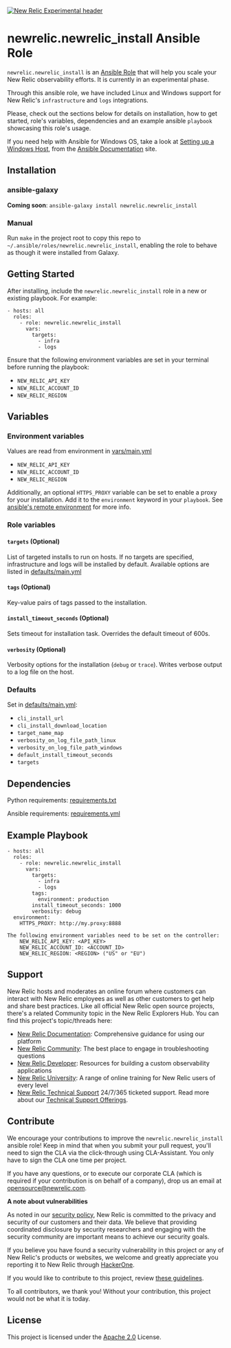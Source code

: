 [![New Relic Experimental header](https://github.com/newrelic/opensource-website/raw/master/src/images/categories/Experimental.png)](https://opensource.newrelic.com/oss-category/#new-relic-experimental)

# newrelic.newrelic_install Ansible Role

`newrelic.newrelic_install` is an [Ansible Role](https://docs.ansible.com/ansible/latest/playbook_guide/playbooks_reuse_roles.html) that will help you scale your New Relic observability efforts. It is currently in an experimental phase.

Through this ansible role, we have included Linux and Windows support for New Relic's `infrastructure` and `logs` integrations.

Please, check out the sections below for details on installation, how to get started, role's variables, dependencies and an example ansible `playbook` showcasing this role's usage.

If you need help with Ansible for Windows OS, take a look at [Setting up a Windows Host](https://docs.ansible.com/ansible/latest/os_guide/windows_setup.html), from the [Ansible Documentation](https://docs.ansible.com/ansible/latest/) site.

## Installation

### ansible-galaxy

**Coming soon**: `ansible-galaxy install newrelic.newrelic_install`

### Manual

Run `make` in the project root to copy this repo to `~/.ansible/roles/newrelic.newrelic_install`, enabling the role to behave as though it were installed from Galaxy.

## Getting Started

After installing, include the `newrelic.newrelic_install` role in a new or existing playbook. For example:

```
- hosts: all
  roles:
    - role: newrelic.newrelic_install
      vars:
        targets:
          - infra
          - logs
```

Ensure that the following environment variables are set in your terminal before running the playbook:

- `NEW_RELIC_API_KEY`
- `NEW_RELIC_ACCOUNT_ID`
- `NEW_RELIC_REGION`

## Variables

### Environment variables

Values are read from environment in [vars/main.yml](vars/main.yml)

- `NEW_RELIC_API_KEY`
- `NEW_RELIC_ACCOUNT_ID`
- `NEW_RELIC_REGION`

Additionally, an optional `HTTPS_PROXY` variable can be set to enable a proxy for your installation. Add it to the `environment` keyword in your `playbook`. See [ansible's remote environment](https://docs.ansible.com/ansible/latest/playbook_guide/playbooks_environment.html) for more info.

### Role variables

#### `targets` (Optional)

List of targeted installs to run on hosts. If no targets are specified, infrastructure and logs will be installed by default. Available options are listed in [defaults/main.yml](defaults/main.yml)

#### `tags` (Optional)

Key-value pairs of tags passed to the installation.

#### `install_timeout_seconds` (Optional)

Sets timeout for installation task. Overrides the default timeout of 600s.

#### `verbosity` (Optional)

Verbosity options for the installation (`debug` or `trace`). Writes verbose output to a log file on the host.

### Defaults

Set in [defaults/main.yml](defaults/main.yml):

- `cli_install_url`
- `cli_install_download_location`
- `target_name_map`
- `verbosity_on_log_file_path_linux`
- `verbosity_on_log_file_path_windows`
- `default_install_timeout_seconds`
- `targets`

## Dependencies

Python requirements: [requirements.txt](requirements.txt)

Ansible requirements: [requirements.yml](requirements.yml)

## Example Playbook

```
- hosts: all
  roles:
    - role: newrelic.newrelic_install
      vars:
        targets:
          - infra
          - logs
        tags:
          environment: production
        install_timeout_seconds: 1000
        verbosity: debug
  environment:
    HTTPS_PROXY: http://my.proxy:8888

The following environment variables need to be set on the controller:
    NEW_RELIC_API_KEY: <API_KEY>
    NEW_RELIC_ACCOUNT_ID: <ACCOUNT_ID>
    NEW_RELIC_REGION: <REGION> ("US" or "EU")
```

## Support

New Relic hosts and moderates an online forum where customers can interact with
New Relic employees as well as other customers to get help and share best
practices. Like all official New Relic open source projects, there's a related
Community topic in the New Relic Explorers Hub. You can find this project's
topic/threads here:

- [New Relic Documentation](https://docs.newrelic.com): Comprehensive guidance for using our platform
- [New Relic Community](https://discuss.newrelic.com/c/support-products-agents/new-relic-infrastructure): The best place to engage in troubleshooting questions
- [New Relic Developer](https://developer.newrelic.com/): Resources for building a custom observability applications
- [New Relic University](https://learn.newrelic.com/): A range of online training for New Relic users of every level
- [New Relic Technical Support](https://support.newrelic.com/) 24/7/365 ticketed support. Read more about our [Technical Support Offerings](https://docs.newrelic.com/docs/licenses/license-information/general-usage-licenses/support-plan).

## Contribute

We encourage your contributions to improve the `newrelic.newrelic_install` ansible role! Keep in mind that when you submit your pull request, you'll need to sign the CLA via the click-through using CLA-Assistant. You only have to sign the CLA one time per project.

If you have any questions, or to execute our corporate CLA (which is required if your contribution is on behalf of a company), drop us an email at opensource@newrelic.com.

**A note about vulnerabilities**

As noted in our [security policy](../../security/policy), New Relic is committed to the privacy and security of our customers and their data. We believe that providing coordinated disclosure by security researchers and engaging with the security community are important means to achieve our security goals.

If you believe you have found a security vulnerability in this project or any of New Relic's products or websites, we welcome and greatly appreciate you reporting it to New Relic through [HackerOne](https://hackerone.com/newrelic).

If you would like to contribute to this project, review [these guidelines](./CONTRIBUTING.md).

To all contributors, we thank you! Without your contribution, this project would not be what it is today.

## License

This project is licensed under the [Apache 2.0](http://apache.org/licenses/LICENSE-2.0.txt) License.
